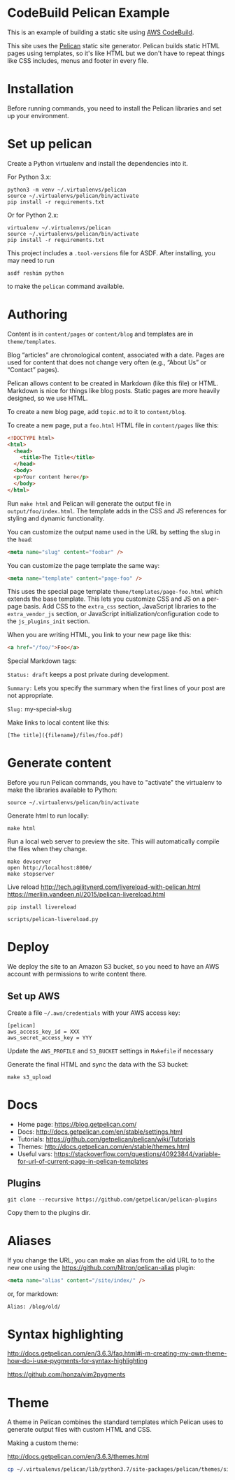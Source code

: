 # CodeBuild Pelican Example

This is an example of building a static site using
[AWS CodeBuild](https://aws.amazon.com/codebuild/).

This site uses the [Pelican](http://docs.getpelican.com/) static site generator.
Pelican builds static HTML pages using templates, so it's like HTML but we
don't have to repeat things like CSS includes, menus and footer in every file.

# Installation

Before running commands, you need to install the Pelican libraries and set up
your environment.

# Set up pelican

Create a Python virtualenv and install the dependencies into it.

For Python 3.x:

```shell
python3 -m venv ~/.virtualenvs/pelican
source ~/.virtualenvs/pelican/bin/activate
pip install -r requirements.txt
```

Or for Python 2.x:

```shell
virtualenv ~/.virtualenvs/pelican
source ~/.virtualenvs/pelican/bin/activate
pip install -r requirements.txt
```

This project includes a `.tool-versions` file for ASDF.
After installing, you may need to run

```shell
asdf reshim python
```

to make the `pelican` command available.

# Authoring

Content is in `content/pages` or `content/blog` and templates are in
`theme/templates`.

Blog “articles” are chronological content, associated with a date.
Pages are used for content that does not change very often (e.g., “About Us” or
“Contact” pages).

Pelican allows content to be created in Markdown (like this file) or HTML.
Markdown is nice for things like blog posts. Static pages are more heavily
designed, so we use HTML.

To create a new blog page, add `topic.md` to it to `content/blog`.

To create a new page, put a `foo.html` HTML file in `content/pages` like this:

```html
<!DOCTYPE html>
<html>
  <head>
    <title>The Title</title>
  </head>
  <body>
  <p>Your content here</p>
  </body>
</html>
```

Run `make html` and Pelican will generate the output file in `output/foo/index.html`.
The template adds in the CSS and JS references for styling and dynamic functionality.

You can customize the output name used in the URL by setting the slug in the `head`:
```html
<meta name="slug" content="foobar" />
```

You can customize the page template the same way:

```html
<meta name="template" content="page-foo" />
```

This uses the special page template `theme/templates/page-foo.html` which
extends the base template. This lets you customize CSS and JS on a per-page basis.
Add CSS to the `extra_css` section, JavaScript libraries to the
`extra_vendor_js` section, or JavaScript initialization/configuration code to
the `js_plugins_init` section.

When you are writing HTML, you link to your new page like this:

```html
<a href="/foo/">Foo</a>
```

Special Markdown tags:

`Status: draft` keeps a post private during development.

`Summary:` Lets you specify the summary when the first lines of your post are not appropriate.

`Slug:` my-special-slug

Make links to local content like this:

    [The title]({filename}/files/foo.pdf)

# Generate content

Before you run Pelican commands, you have to "activate" the virtualenv to make
the libraries available to Python:

```shell
source ~/.virtualenvs/pelican/bin/activate
```

Generate html to run locally:

```shell
make html
```

Run a local web server to preview the site. This will automatically
compile the files when they change.

```shell
make devserver
open http://localhost:8000/
make stopserver
```

Live reload http://tech.agilitynerd.com/livereload-with-pelican.html
https://merlijn.vandeen.nl/2015/pelican-livereload.html

```shell
pip install livereload

scripts/pelican-livereload.py
```

# Deploy

We deploy the site to an Amazon S3 bucket, so you need to have an AWS account
with permissions to write content there.

## Set up AWS

Create a file `~/.aws/credentials` with your AWS access key:

    [pelican]
    aws_access_key_id = XXX
    aws_secret_access_key = YYY

Update the `AWS_PROFILE` and `S3_BUCKET` settings in `Makefile` if necessary

Generate the final HTML and sync the data with the S3 bucket:

```shell
make s3_upload
```

# Docs

* Home page: https://blog.getpelican.com/
* Docs: http://docs.getpelican.com/en/stable/settings.html
* Tutorials: https://github.com/getpelican/pelican/wiki/Tutorials
* Themes: http://docs.getpelican.com/en/stable/themes.html
* Useful vars: https://stackoverflow.com/questions/40923844/variable-for-url-of-current-page-in-pelican-templates

## Plugins

```shell
git clone --recursive https://github.com/getpelican/pelican-plugins
```

Copy them to the plugins dir.

# Aliases

If you change the URL, you can make an alias from the old URL to to the new one
using the https://github.com/Nitron/pelican-alias plugin:

```html
<meta name="alias" content="/site/index/" />
```
or, for markdown:

    Alias: /blog/old/

# Syntax highlighting

http://docs.getpelican.com/en/3.6.3/faq.html#i-m-creating-my-own-theme-how-do-i-use-pygments-for-syntax-highlighting

https://github.com/honza/vim2pygments

# Theme

A theme in Pelican combines the standard templates which Pelican uses to generate output
files with custom HTML and CSS.

Making a custom theme:

http://docs.getpelican.com/en/3.6.3/themes.html

```sh
cp ~/.virtualenvs/pelican/lib/python3.7/site-packages/pelican/themes/simple/templates theme/templates
```
